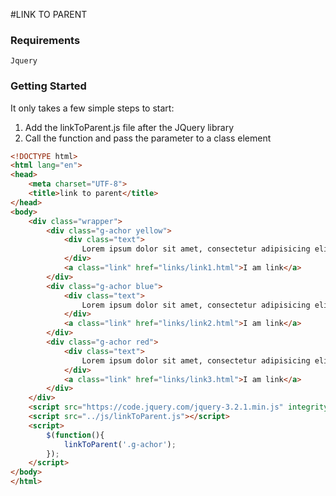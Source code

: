 #LINK TO PARENT

### Requirements
	Jquery
### Getting Started

It only takes a few simple steps to start:

1. Add the linkToParent.js file after the JQuery library
2. Call the function and pass the parameter to a class element


```html
<!DOCTYPE html>
<html lang="en">
<head>
	<meta charset="UTF-8">
	<title>link to parent</title>
</head>
<body>
	<div class="wrapper">
		<div class="g-achor yellow">
			<div class="text">
				Lorem ipsum dolor sit amet, consectetur adipisicing elit. Voluptas, molestias. Saepe, tempora illo, aspernatur error eveniet placeat totam maxime sed?
			</div>
			<a class="link" href="links/link1.html">I am link</a>
		</div>
		<div class="g-achor blue">
			<div class="text">
				Lorem ipsum dolor sit amet, consectetur adipisicing elit. Amet, deleniti, molestiae. Maxime sint nostrum possimus aspernatur! Quidem, rerum porro unde.
			</div>
			<a class="link" href="links/link2.html">I am link</a>
		</div>
		<div class="g-achor red">
			<div class="text">
				Lorem ipsum dolor sit amet, consectetur adipisicing elit. Exercitationem autem, aut consequuntur facilis dolorum provident voluptas. Voluptas, iure eum facere?
			</div>
			<a class="link" href="links/link3.html">I am link</a>
		</div>
	</div>
	<script src="https://code.jquery.com/jquery-3.2.1.min.js" integrity="sha256-hwg4gsxgFZhOsEEamdOYGBf13FyQuiTwlAQgxVSNgt4=" crossorigin="anonymous"></script>
	<script src="../js/linkToParent.js"></script>
	<script>
		$(function(){
			linkToParent('.g-achor');
		});
	</script>
</body>
</html>

```